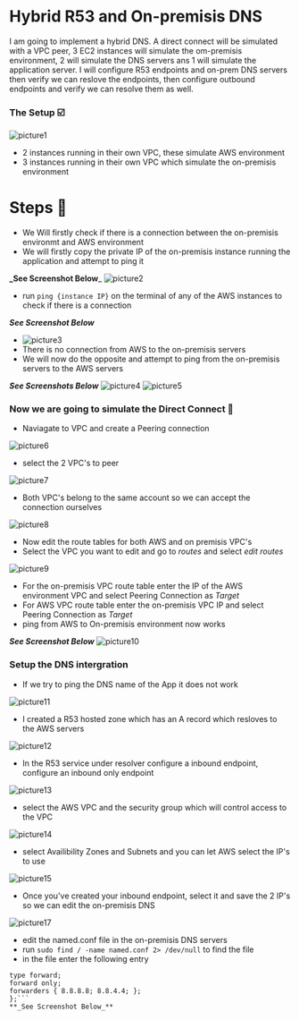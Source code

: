 # Hybrid R53 and On-premisis DNS
I am going to implement a hybrid DNS. A direct connect will be simulated with a VPC peer, 3 EC2 instances will simulate the om-premisis environment, 2 will simulate the DNS servers ans 1 will simulate the application server. I will configure R53 endpoints and on-prem DNS servers then verify we can reslove the endpoints, then configure outbound endpoints and verify we can resolve them as well.

### The Setup ☑️
![picture1](https://github.com/Lihle80/AWS/blob/main/Hybrid-R53-and-On-premises-DNS/images/1.-created-instances-which-run-in-seperate-VPC's.png)
- 2 instances running in their own VPC, these simulate AWS environment
- 3 instances running in their own VPC which simulate the on-premisis environment

# Steps 🐾
- We Will firstly check if there is a connection between the on-premisis environmt and AWS environment
- We will firstly copy the private IP of the on-premisis instance running the application and attempt to ping it

**_See Screenshot Below**_
![picture2](https://github.com/Lihle80/AWS/blob/main/Hybrid-R53-and-On-premises-DNS/images/2.-copied-on-prem-app-instance-private-ip.png)
- run ```ping {instance IP}``` on the terminal of any of the AWS instances to check if there is a connection

**_See Screenshot Below_**
- ![picture3](https://github.com/Lihle80/AWS/blob/main/Hybrid-R53-and-On-premises-DNS/images/3.-cannot-ping-app-instance-from-aws.png)
- There is no connection from AWS to the on-premisis servers
- We will now do the opposite and attempt to ping from the on-premisis servers to the AWS servers

**_See Screenshots Below_**
![picture4](https://github.com/Lihle80/AWS/blob/main/Hybrid-R53-and-On-premises-DNS/images/4.-copied-aws-instance-private-ip.png)
![picture5](https://github.com/Lihle80/AWS/blob/main/Hybrid-R53-and-On-premises-DNS/images/5.-cannot-ping-aws-servers-from-on-prem-server.png)
### Now we are going to simulate the Direct Connect 🔗
- Naviagate to VPC and create a Peering connection

![picture6](https://github.com/Lihle80/AWS/blob/main/Hybrid-R53-and-On-premises-DNS/images/6.-nav-to-VPC-and-create-a-VPC-peering.png)
- select the 2 VPC's to peer

![picture7](https://github.com/Lihle80/AWS/blob/main/Hybrid-R53-and-On-premises-DNS/images/7.-Select-2-VPC's-to-peer.png)
- Both VPC's belong to the same account so we can accept the connection ourselves

![picture8](https://github.com/Lihle80/AWS/blob/main/Hybrid-R53-and-On-premises-DNS/images/8.-accept-peering-connection.png)
- Now edit the route tables for both AWS and on premisis VPC's
- Select the VPC you want to edit and go to _routes_ and select _edit routes_ 

![picture9](https://github.com/Lihle80/AWS/blob/main/Hybrid-R53-and-On-premises-DNS/images/9.-edit-on-prem-and-aws-Route-table-to-point-at-each-other.png)
- For the on-premisis VPC route table enter the IP of the AWS environment VPC and select Peering Connection as _Target_
- For AWS VPC route table enter the on-premisis VPC IP and select Peering Connection as _Target_
- ping from AWS to On-premisis environment now works

**_See Screenshot Below_**
![picture10](https://github.com/Lihle80/AWS/blob/main/Hybrid-R53-and-On-premises-DNS/images/10.-ping-from-aws-to-on-prem-works.png)

### Setup the DNS intergration
- If we try to ping the DNS name of the App it does not work

![picture11](https://github.com/Lihle80/AWS/blob/main/Hybrid-R53-and-On-premises-DNS/images/11.-there-is-still-no-DNS-intergration-though.png)
- I created a R53 hosted zone which has an A record which resloves to the AWS servers

![picture12](https://github.com/Lihle80/AWS/blob/main/Hybrid-R53-and-On-premises-DNS/images/12.-r53-hosted-zone-which-has-an-A-record-which-resolves-to-aws-instances.png)
- In the R53 service under resolver configure a inbound endpoint, configure an inbound only endpoint

![picture13](https://github.com/Lihle80/AWS/blob/main/Hybrid-R53-and-On-premises-DNS/images/13.-create-inbound-only-endpoint.png)
- select the AWS VPC and the security group which will control access to the VPC

![picture14](https://github.com/Lihle80/AWS/blob/main/Hybrid-R53-and-On-premises-DNS/images/14.-select-AWS-VPC.png)
- select Availibility Zones and Subnets and you can let AWS select the IP's to use

![picture15](https://github.com/Lihle80/AWS/blob/main/Hybrid-R53-and-On-premises-DNS/images/15.-select-AZ's-and-subnets-and-let-AWS-select-IP's-to-use.png)
- Once you've created your inbound endpoint, select it and save the 2 IP's so we can edit the on-premisis DNS

![picture17](https://github.com/Lihle80/AWS/blob/main/Hybrid-R53-and-On-premises-DNS/images/17.-click-on-inbound-endpoint-and-save-the-2-IP-addresses-to-edit-the-on-prem-DNS.png)
- edit the named.conf file in the on-premisis DNS servers
- run ```sudo find / -name named.conf 2> /dev/null``` to find the file
- in the file enter the following entry
``` zone "your-forwarding-domain.com" {
type forward;
forward only;
forwarders { 8.8.8.8; 8.8.4.4; };
};```
**_See Screenshot Below_**
